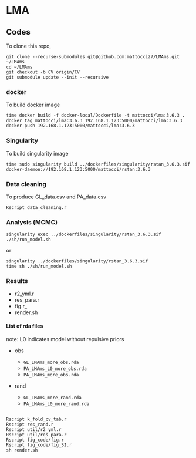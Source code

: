 # LMA

## Codes

To clone this repo,

```
git clone --recurse-submodules git@github.com:mattocci27/LMAms.git ~/LMAms
cd ~/LMAms
git checkout -b CV origin/CV
git submodule update --init --recursive

```

### docker

To build docker image

```
time docker build -f docker-local/Dockerfile -t mattocci/lma:3.6.3 .
docker tag mattocci/lma:3.6.3 192.168.1.123:5000/mattocci/lma:3.6.3 
docker push 192.168.1.123:5000/mattocci/lma:3.6.3 
```

### Singularity

To build singularity image

```
time sudo singularity build ../dockerfiles/singularity/rstan_3.6.3.sif docker-daemon://192.168.1.123:5000/mattocci/rstan:3.6.3
```

### Data cleaning  

To produce GL_data.csv and PA_data.csv

```
Rscript data_cleaning.r
```

### Analysis (MCMC)

```
singularity exec ../dockerfiles/singularity/rstan_3.6.3.sif ./sh/run_model.sh
```

or 

```
singularity ../dockerfiles/singularity/rstan_3.6.3.sif
time sh ./sh/run_model.sh
```


### Results

- r2_yml.r
- res_para.r
- fig.r_
- render.sh

#### List of rda files

note: L0 indicates model without repulsive priors 

- obs
  - `GL_LMAms_more_obs.rda`
  - `PA_LMAms_L0_more_obs.rda` 
  - `PA_LMAms_more_obs.rda`

- rand
  - `GL_LMAms_more_rand.rda`
  - `PA_LMAms_L0_more_rand.rda`


```{r}

Rscript k_fold_cv_tab.r
Rscript res_rand.r
Rscript util/r2_yml.r
Rscript util/res_para.r
Rscript fig_code/fig.r
Rscript fig_code/fig_SI.r
sh render.sh

```

